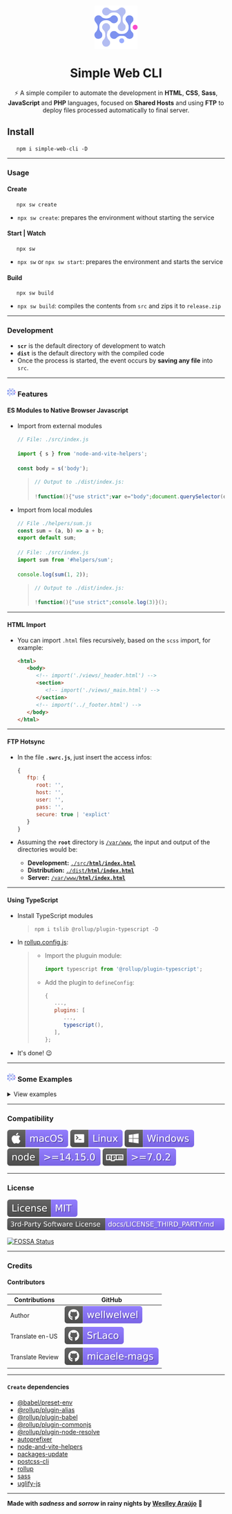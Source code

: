 <p align="center">
 <img width="100px" src="/.github/assets/readme/logo.svg" align="center" alt="simple-web-cli" />
 <h1 align="center">Simple Web CLI</h1>
 <p align="center">⚡ A simple compiler to automate the development in <b>HTML</b>, <b>CSS</b>, <b>Sass</b>, <b>JavaScript</b> and <b>PHP</b> languages, focused on <b>Shared Hosts</b> and using <b>FTP</b> to deploy files processed automatically to final server.</p>
</p>

## Install

```shell
   npm i simple-web-cli -D
```

<hr>

### Usage

#### Create

```shell
   npx sw create
```

-  `npx sw create`: prepares the environment without starting the service

#### Start | Watch

```shell
   npx sw
```

-  `npx sw` or `npx sw start`: prepares the environment and starts the service

#### Build

```shell
   npx sw build
```

-  `npx sw build`: compiles the contents from `src` and zips it to `release.zip`

<hr />

### Development

-  **`scr`** is the default directory of development to watch
-  **`dist`** is the default directory with the compiled code
-  Once the process is started, the event occurs by **saving any file** into `src`.

<hr />

### <img src="/.github/assets/readme/logo.svg" width="20" /> Features

#### ES Modules to Native Browser Javascript

-  Import from external modules

   ```javascript
   // File: ./src/index.js

   import { s } from 'node-and-vite-helpers';

   const body = s('body');
   ```

   <!-- prettier-ignore -->
      >
      >    ```javascript
      >    // Output to ./dist/index.js:
      >
      >    !function(){"use strict";var e="body";document.querySelector(e)}();
      >    ```

-  Import from local modules

   ```javascript
   // File ./helpers/sum.js
   const sum = (a, b) => a + b;
   export default sum;

   // File: ./src/index.js
   import sum from '#helpers/sum';

   console.log(sum(1, 2));
   ```

   <!-- prettier-ignore -->
      >
      >    ```javascript
      >    // Output to ./dist/index.js:
      >
      >    !function(){"use strict";console.log(3)}();
      >    ```

<hr />

#### HTML Import

-  You can import `.html` files recursively, based on the `scss` import, for example:
   ```html
   <html>
      <body>
         <!-- import('./views/_header.html') -->
         <section>
            <!-- import('./views/_main.html') -->
         </section>
         <!-- import('../_footer.html') -->
      </body>
   </html>
   ```

<hr />

#### FTP Hotsync

-  In the file **`.swrc.js`**, just insert the access infos:

   ```javascript
   {
      ftp: {
         root: '',
         host: '',
         user: '',
         pass: '',
         secure: true | 'explict'
      }
   }
   ```

-  Assuming the **`root`** directory is <ins>`/var/www`</ins>, the input and output of the directories would be:

   -  **Development:** <ins>`./src`<b>`/html/index.html`</b></ins>
   -  **Distribution:** <ins>`./dist`<b>`/html/index.html`</b></ins>
   -  **Server:** <ins>`/var/www`<b>`/html/index.html`</b></ins>

<hr />

#### Using TypeScript

-  Install TypeScript modules

   > ```
   > npm i tslib @rollup/plugin-typescript -D
   > ```

-  In <ins>rollup.config.js</ins>:
   > -  Import the pluguin module:
   >    ```js
   >    import typescript from '@rollup/plugin-typescript';
   >    ```
   > -  Add the plugin to `defineConfig`:
   >    ```js
   >    {
   >       ...,
   >       plugins: [
   >          ...,
   >          typescript(),
   >       ],
   >    };
   >    ```
-  It's done! 😉

<hr />

### <img src="/.github/assets/readme/logo.svg" width="20" /> Some Examples

<details>
<summary>View examples</summary>

#### HTML

`INPUT`

```html
<div>
   <h1>Title</h1>
   <p>Paragraph</p>
</div>
```

`OUTPUT`

<!-- prettier-ignore -->
   ```html
   <div><h1>Title</h1><p>Paragraph</p></div>
   ```

<hr />

#### CSS | Sass

`INPUT`

```css
div {
   display: flex;
}
```

`OUTPUT`

<!-- prettier-ignore -->
   ```css
   div{display:-webkit-box;display:-webkit-flex;display:-moz-box;display:-ms-flexbox;display:flex}
   ```

<hr />

#### PHP | PHTML

`INPUT`

```php
<?
   $var = 'text'
?>

<div>
   <?=$var?>
</div>
```

`OUTPUT`

```php
<?php $var='text'?><div><?=$var?></div>
```

<hr />

#### Apache (.htaccess, php.ini)

`INPUT`

```apache
# comment
<Directory /var/www/>
   # another comment
   Options Indexes FollowSymLinks MultiViews
</Directory>
```

`OUTPUT`

```apache
<Directory /var/www/>
Options Indexes FollowSymLinks MultiViews
</Directory>
```

<hr />

#### Strings Replacement

-  You can create an easy to read code and on compiling, replace the specified strings, for example:

<ins>`.swrc.js`</ins>

```javascript
{
   strings: {
      '*token*': {
         start: '123',
         build: '456'
      },
      '*site-name*': {
         start: 'dev.weslley.io',
         build: 'weslley.io'
      }
   }
}
```

`INPUT`

```php
<?
   $_POST['*token*'];
   $site = '*site-name*';
```

`OUTPUT DEV (npx sw)`

```php
<?php $_POST['123'];$site='dev.weslley.io';
```

`OUTPUT BUILD (npx sw build)`

```php
<?php $_POST['456'];$site='weslley.io';
```

-  Works for any language that is enabled in `.swrc.js`
<hr />

#### Miscellaneous Files

-  Only uploads the original file to the output directories
</details>
<hr />

### Compatibility

![macOS](/.github/assets/readme/macos.svg)
![Linux](/.github/assets/readme/linux.svg)
![Windows](/.github/assets/readme/windows.svg)
![node](/.github/assets/readme/node.svg)
![npm](/.github/assets/readme/npm.svg)

<hr />

### License

[![License](/.github/assets/readme/license.svg)](/LICENSE)
[![3rd-Party Software License](/.github/assets/readme/3rd-license.svg)](/docs/LICENSE_THIRD_PARTY.md)

[![FOSSA Status](https://app.fossa.com/api/projects/git%2Bgithub.com%2Fwellwelwel%2Fsimple-web.svg?type=small)](https://app.fossa.com/projects/git%2Bgithub.com%2Fwellwelwel%2Fsimple-web?ref=badge_small)

<hr />

### Credits

#### Contributors

| Contributions    | GitHub                                                                                          |
| ---------------- | ----------------------------------------------------------------------------------------------- |
| Author           | [![wellwelwel](/.github/assets/readme/author.svg)](https://github.com/wellwelwel)               |
| Translate en-US  | [![SrLaco](/.github/assets/readme/translate.svg)](https://github.com/SrLaco)                    |
| Translate Review | [![micaele-mags](/.github/assets/readme/translate-review.svg)](https://github.com/micaele-mags) |

<hr />

#### `Create` dependencies

-  [@babel/preset-env](https://babel.dev/docs/en/next/babel-preset-env)
-  [@rollup/plugin-alias](https://github.com/rollup/plugins/tree/master/packages/alias#readme)
-  [@rollup/plugin-babel](https://github.com/rollup/plugins/tree/master/packages/babel#readme)
-  [@rollup/plugin-commonjs](https://github.com/rollup/plugins/tree/master/packages/commonjs/#readme)
-  [@rollup/plugin-node-resolve](https://github.com/rollup/plugins/tree/master/packages/node-resolve/#readme)
-  [autoprefixer](https://github.com/postcss/autoprefixer#readme)
-  [node-and-vite-helpers](https://github.com/wellwelwel/node-and-vite-helpers#readme)
-  [packages-update](https://github.com/wellwelwel/packages-update#readme)
-  [postcss-cli](https://github.com/postcss/postcss-cli#readme)
-  [rollup](https://rollupjs.org/)
-  [sass](https://github.com/sass/dart-sass)
-  [uglify-js](https://github.com/mishoo/UglifyJS#readme)

<hr />

<p>

**Made with _sadness_ and _sorrow_ in rainy nights by [Weslley Araújo](https://github.com/wellwelwel)** 🌌

</p>
